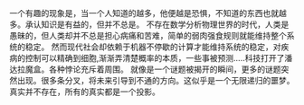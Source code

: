 一个有趣的现象是，当一个人知道的越多，他便越是恐惧，不知道的东西也就越多。承认知识是有益的，但并不总是。
不存在数学分析物理世界的时代，人类是愚昧的，但人类却并不总是担心病痛和苦难，简单的弱肉强食规则就能维持整个系统的稳定。
然而现代社会却依赖于机器不停歇的计算才能维持系统的稳定，对疾病的控制可以精确到细胞,渐渐弄清楚概率的本质，一些事被预测.....科技打开了潘达拉魔盒。各种悖论充斥着周围。
就像是一个谜题被揭开的瞬间，更多的谜题突然出现。很多条分叉，将未来引导到不通的方向。这似乎是一个无限递归的噩梦。
真实并不存在，所有的真实都是一个投影。
